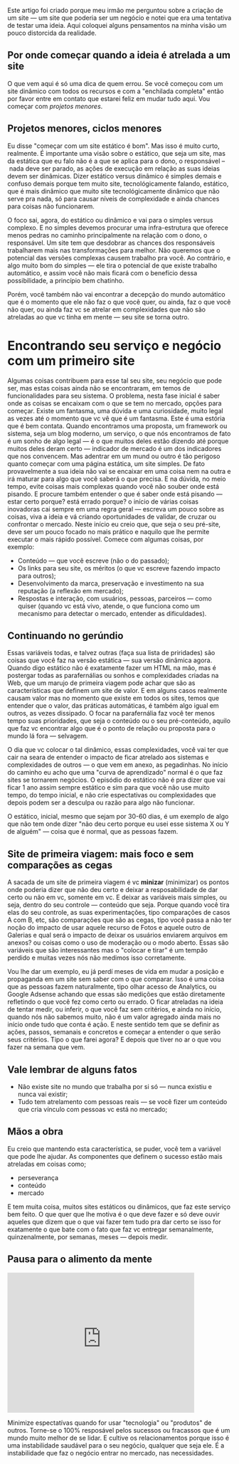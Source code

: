 Este artigo foi criado porque meu irmão me perguntou sobre a criação de um site — um site que poderia ser um negócio e notei que era uma tentativa de testar uma ideia. Aqui coloquei alguns pensamentos na minha visão um pouco distorcida da realidade. 

## Por onde começar quando a ideia é atrelada a um site

O que vem aqui é só uma dica de quem errou. Se você começou com um site dinâmico com todos os recursos e com a "enchilada completa" então por favor entre em contato que estarei feliz em mudar tudo aqui. Vou começar com *projetos menores*.

## Projetos menores, ciclos menores

Eu disse "começar com um site estático é bom". Mas isso é muito curto, realmente. É importante uma visão sobre o estático, que seja um site, mas da estática que eu falo não é a que se aplica para o dono, o responsável – nada deve ser parado, as ações de execução em relação as suas ideias devem ser dinâmicas. Dizer estático versus dinâmico é simples demais e confuso demais porque tem muito site, tecnológicamente falando, estático, que é mais dinâmico que muito site tecnológicamente dinâmico que não serve pra nada, só para causar níveis de complexidade e ainda chances para coisas não funcionarem. 

O foco sai, agora, do estático ou dinâmico e vai para o simples versus complexo. E no simples devemos procurar uma infra-estrutura que oferece menos pedras no caminho principalmente na relação com o dono, o responsável. Um site tem que desdobrar as chances dos responsáveis trabalharem mais nas transformações para melhor. Não queremos que o potencial das versões complexas causem trabalho pra você. Ao contrário, e algo muito bom do simples — ele  tira o potencial de que existe trabalho automático, e assim você não mais ficará com o benefício dessa possibilidade, a princípio bem chatinho. 

Porém, você também não vai encontrar a decepção do mundo automático que é o momento que ele não faz o que você quer, ou ainda, faz o que você não quer, ou ainda faz vc se atrelar em complexidades que não são atreladas ao que vc tinha em mente — seu site se torna outro. 

# Encontrando seu serviço e negócio com um primeiro site

Algumas coisas contribuem para esse tal seu site, seu negócio que pode ser, mas estas coisas ainda não se encontraram, em temos de funcionalidades para seu sistema. O problema, nesta fase inicial é saber onde as coisas se encaixam com o que se tem no mercado, opções para começar. Existe um fantasma, uma dúvida e uma curiosidade, muito legal as vezes até o momento que vc vê que é um fantasma. Este é uma estória que é bem contata. Quando encontramos uma proposta, um framework ou sistema, seja um blog moderno, um serviço, o que nós encontramos de fato é um sonho de algo legal — é o que muitos deles estão dizendo até porque muitos deles deram certo — indicador de mercado é um dos indicadores que nos convencem. Mas adentrar em um mund ou outro é tão perigoso quanto começar com uma página estática, um site simples. De fato provavelmente a sua ideia não  vai se encaixar em uma coisa nem na outra e irá maturar para algo que você saberá o que precisa. E na dúvida, no meio tempo, evite coisas mais complexas quando você não souber onde está pisando. E procure também entender o que é saber onde está pisando — estar certo porque? está errado porque? o início de várias coisas inovadoras cai sempre em uma regra geral — escreva um pouco sobre as coisas, viva a ideia e vá criando oportunidades de validar, de cruzar ou confrontar o mercado. Neste início eu creio que, que seja o seu pré-site, deve ser um pouco focado no mais prático e naquilo que lhe permite executar o mais rápido possível. Comece com algumas coisas, por exemplo: 

* Conteúdo — que você escreve (não o do passado); 
* Os links para seu site, os méritos (o que vc escreve fazendo impacto para outros);
* Desenvolvimento da marca, preservação e investimento na sua reputação (a reflexão em mercado);
* Respostas e interação, com usuários, pessoas, parceiros — como quiser (quando vc está vivo, atende, o que funciona como um mecanismo para detectar o mercado, entender as dificuldades).

## Continuando no gerúndio 

Essas variáveis todas, e talvez outras (faça sua lista de priridades) são coisas que você faz na versão estática — sua versão dinâmica agora. Quando digo estático não é exatamente fazer um HTML na mão, mas é postergar todas as parafernálias ou sonhos e complexidades criadas na Web, que um marujo de primeira viagem pode achar que são as características que definem um site de valor. E em alguns casos realmente causam valor mas no momento que existe em todos os sites, temos que entender que o valor, das práticas automáticas, é também algo igual em outros, as vezes dissipado. O focar na parafernália faz você ter menos tempo suas prioridades, que seja o conteúdo ou o seu pré-conteúdo, aquilo que faz vc encontrar algo que é o ponto de relação ou proposta para o mundo lá fora — selvagem.  

O dia que vc colocar o tal dinâmico, essas complexidades, você vai ter que cair na seara de entender o impacto de ficar atrelado aos sistemas e complexidades de outros — o que vem em anexo, as pegadinhas. No início do caminho eu acho que uma "curva de aprendizado" normal é o que faz sites se tornarem negócios. O episódio do estático não é pra dizer que vai ficar 1 ano assim sempre estático e sim para que você não use muito tempo, do tempo inicial, e não crie espectativas ou complexidades que depois podem ser a desculpa ou razão para algo não funcionar. 

O estático, inicial, mesmo que sejam por 30-60 dias, é um exemplo de algo que não tem onde dizer "não deu certo porque eu usei esse sistema X ou Y de alguém" — coisa que é normal, que as pessoas fazem. 

## Site de primeira viagem: mais foco e sem comparações as cegas 

A sacada de um site de primeira viagem é vc **minizar** (minimizar) os pontos onde poderia dizer que não deu certo e deixar a resposabilidade de dar certo ou não em vc, somente em vc. E deixar as variáveis mais simples, ou seja, dentro do seu controle — conteúdo que seja. Porque quando você tira elas do seu controle, as suas experimentações, tipo comparações de casos A com B, etc, são comparações que são as cegas, tipo você passa a não ter noção do impacto de usar aquele recurso de Fotos e aquele outro de Galerias e qual será o impacto de deixar os usuários enviarem arquivos em anexos? ou coisas como o uso de moderação ou o modo aberto. Essas são variáveis que são interessantes mas o "colocar e tirar" é um tempão perdido e muitas vezes nós não medimos isso corretamente. 

Vou lhe dar um exemplo, eu já perdí meses de vida em mudar a posição e propaganda em um site sem saber com o que comparar. Isso é uma coisa que as pessoas fazem naturalmente, tipo olhar acesso de Analytics, ou Google Adsense achando que essas são medições que estão diretamente refletindo o que você fez como certo ou errado. O ficar atreladas na ideia de tentar medir, ou inferir, o que você faz sem critérios, e ainda no início, quando nós não sabemos muito, não é um valor agregado ainda mais no início onde tudo que conta é ação. E neste sentido tem que se definir as ações, passos, semanais e concretos e começar a entender o que serão seus critérios. Tipo o que farei agora? E depois que tiver no ar o que vou fazer na semana que vem. 

## Vale lembrar de alguns fatos 

* Não existe site no mundo que trabalha por si só — nunca existiu e nunca vai existir;
* Tudo tem atrelamento com pessoas reais — se você fizer um conteúdo que cria vínculo com pessoas vc está no mercado;

## Mãos a obra

Eu creio que mantendo esta característica, se puder, você tem a variável que pode lhe ajudar. As componentes que definem o sucesso estão mais atreladas em coisas como; 

* perseverança 
* conteúdo
* mercado

E tem muita coisa, muitos sites estáticos ou dinâmicos, que faz este serviço bem feito. O que quer que lhe motiva é o que deve fazer e só deve ouvir aqueles que dizem que o que vai fazer tem tudo pra dar certo se isso for exatamente o que bate com o fato que faz vc entregar semanalmente, quinzenalmente, por semanas, meses — depois medir. 

## Pausa para o alimento da mente 

<iframe width="420" height="315" src="http://www.youtube.com/embed/EhqZ0RU95d4" frameborder="0" allowfullscreen></iframe>

Minimize espectatívas quando for usar "tecnologia" ou "produtos" de outros. Torne-se o 100% resposável pelos sucessos ou fracassos que é um mundo muito melhor de se lidar.  E cultive os relacionamentos porque isso é uma instabilidade saudável para o seu negócio, qualquer que seja ele. É a instabilidade que faz o negócio entrar no mercado, nas necessidades.

